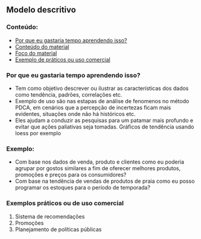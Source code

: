## Modelo descritivo

### Conteúdo:
  * [Por que eu gastaria tempo aprendendo isso?](#Por-que-eu-gastaria-tempo-aprendendo-isso?)
  * [Conteúdo do material](#Neste-material-você-vai-ver)
  * [Foco do material](#Foco)        
  * [Exemplo de práticos ou uso comercial](#Exemplos-práticos-ou-de-uso-comercial)

### Por que eu gastaria tempo aprendendo isso?
- Tem como objetivo descrever ou ilustrar as características dos dados como tendência, padrões, correlações etc.
- Exemplo de uso são nas estapas de análise de fenomenos no método PDCA, em cenários que a percepção de incertezas ficam mais evidentes, situações onde não há históricos etc.
- Eles ajudam a conduzir as pesquisas para um patamar mais profundo e evitar que ações paliativas seja tomadas. Gráficos de tendência usando loess por exemplo

### Exemplo: 
- Com base nos dados de venda, produto e clientes como eu poderia agrupar por gostos similares a fim de oferecer melhores produtos, promoções e preços para os consumidores?
- Com base na tendência de vendas de produtos de praia como eu posso programar os estoques para o período de temporada?

### Exemplos práticos ou de uso comercial
  1. Sistema de recomendações
  2. Promoções
  3. Planejamento de políticas públicas
  
